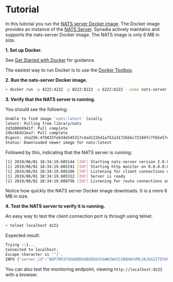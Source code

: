 # Tutorial

In this tutorial you run the [NATS server Docker image](https://hub.docker.com/_/nats/). The Docker image provides an instance of the [NATS Server](../../). Synadia actively maintains and supports the nats-server Docker image. The NATS image is only 6 MB in size.

**1. Set up Docker.**

See [Get Started with Docker](http://docs.docker.com/mac/started/) for guidance.

The easiest way to run Docker is to use the [Docker Toolbox](http://docs.docker.com/mac/step_one/).

**2. Run the nats-server Docker image.**

```bash
> docker run -p 4222:4222 -p 8222:8222 -p 6222:6222 --name nats-server -ti nats:latest
```

**3. Verify that the NATS server is running.**

You should see the following:

```bash
Unable to find image 'nats:latest' locally
latest: Pulling from library/nats
2d3d00b0941f: Pull complete 
24bc6bd33ea7: Pull complete 
Digest: sha256:47b825feb34e545317c4ad122bd1a752a3172bbbc72104fc7fb5e57cf90f79e4
Status: Downloaded newer image for nats:latest
```

Followed by this, indicating that the NATS server is running:

```bash
[1] 2019/06/01 18:34:19.605144 [INF] Starting nats-server version 2.0.0
[1] 2019/06/01 18:34:19.605191 [INF] Starting http monitor on 0.0.0.0:8222
[1] 2019/06/01 18:34:19.605286 [INF] Listening for client connections on 0.0.0.0:4222
[1] 2019/06/01 18:34:19.605312 [INF] Server is ready
[1] 2019/06/01 18:34:19.608756 [INF] Listening for route connections on 0.0.0.0:6222
```

Notice how quickly the NATS server Docker image downloads. It is a mere 6 MB in size.

**4. Test the NATS server to verify it is running.**

An easy way to test the client connection port is through using telnet.

```bash
> telnet localhost 4222
```

Expected result:

```bash
Trying ::1...
Connected to localhost.
Escape character is '^]'.
INFO {"server_id":"NDP7NP2P2KADDDUUBUDG6VSSWKCW4IC5BQHAYVMLVAJEGZITE5XP7O5J","version":"2.0.0","proto":1,"go":"go1.11.10","host":"0.0.0.0","port":4222,"max_payload":1048576,"client_id":13249}
```

You can also test the monitoring endpoint, viewing `http://localhost:8222` with a browser.

